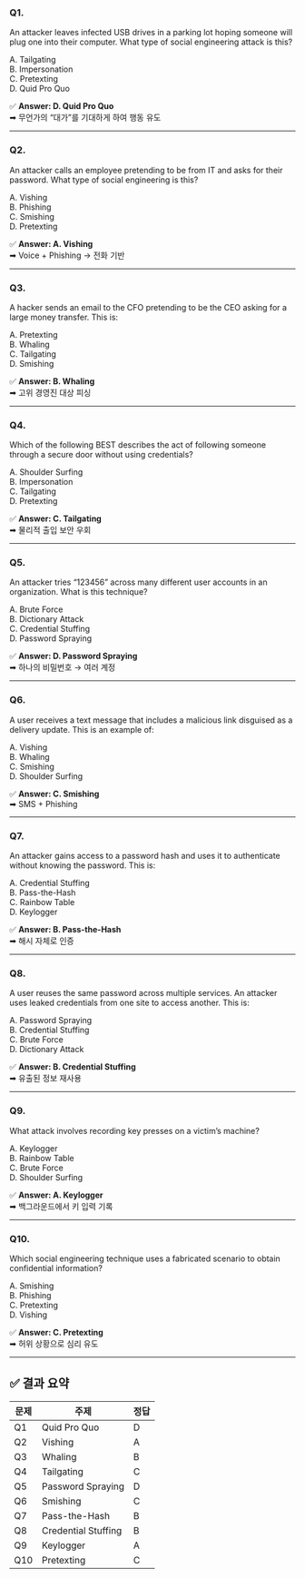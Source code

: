 ### **Q1.**

An attacker leaves infected USB drives in a parking lot hoping someone will plug one into their computer. What type of social engineering attack is this?

A. Tailgating  
B. Impersonation  
C. Pretexting  
D. Quid Pro Quo

✅ **Answer: D. Quid Pro Quo**  
➡ 무언가의 “대가”를 기대하게 하여 행동 유도

---

### **Q2.**

An attacker calls an employee pretending to be from IT and asks for their password. What type of social engineering is this?

A. Vishing  
B. Phishing  
C. Smishing  
D. Pretexting

✅ **Answer: A. Vishing**  
➡ Voice + Phishing → 전화 기반

---

### **Q3.**

A hacker sends an email to the CFO pretending to be the CEO asking for a large money transfer. This is:

A. Pretexting  
B. Whaling  
C. Tailgating  
D. Smishing

✅ **Answer: B. Whaling**  
➡ 고위 경영진 대상 피싱

---

### **Q4.**

Which of the following BEST describes the act of following someone through a secure door without using credentials?

A. Shoulder Surfing  
B. Impersonation  
C. Tailgating  
D. Pretexting

✅ **Answer: C. Tailgating**  
➡ 물리적 출입 보안 우회

---

### **Q5.**

An attacker tries “123456” across many different user accounts in an organization. What is this technique?

A. Brute Force  
B. Dictionary Attack  
C. Credential Stuffing  
D. Password Spraying

✅ **Answer: D. Password Spraying**  
➡ 하나의 비밀번호 → 여러 계정

---

### **Q6.**

A user receives a text message that includes a malicious link disguised as a delivery update. This is an example of:

A. Vishing  
B. Whaling  
C. Smishing  
D. Shoulder Surfing

✅ **Answer: C. Smishing**  
➡ SMS + Phishing

---

### **Q7.**

An attacker gains access to a password hash and uses it to authenticate without knowing the password. This is:

A. Credential Stuffing  
B. Pass-the-Hash  
C. Rainbow Table  
D. Keylogger

✅ **Answer: B. Pass-the-Hash**  
➡ 해시 자체로 인증

---

### **Q8.**

A user reuses the same password across multiple services. An attacker uses leaked credentials from one site to access another. This is:

A. Password Spraying  
B. Credential Stuffing  
C. Brute Force  
D. Dictionary Attack

✅ **Answer: B. Credential Stuffing**  
➡ 유출된 정보 재사용

---

### **Q9.**

What attack involves recording key presses on a victim’s machine?

A. Keylogger  
B. Rainbow Table  
C. Brute Force  
D. Shoulder Surfing

✅ **Answer: A. Keylogger**  
➡ 백그라운드에서 키 입력 기록

---

### **Q10.**

Which social engineering technique uses a fabricated scenario to obtain confidential information?

A. Smishing  
B. Phishing  
C. Pretexting  
D. Vishing

✅ **Answer: C. Pretexting**  
➡ 허위 상황으로 심리 유도

---

## ✅ 결과 요약

|문제|주제|정답|
|---|---|---|
|Q1|Quid Pro Quo|D|
|Q2|Vishing|A|
|Q3|Whaling|B|
|Q4|Tailgating|C|
|Q5|Password Spraying|D|
|Q6|Smishing|C|
|Q7|Pass-the-Hash|B|
|Q8|Credential Stuffing|B|
|Q9|Keylogger|A|
|Q10|Pretexting|C|